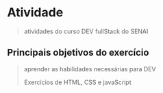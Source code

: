 # Atividade
> atividades do curso DEV fullStack do SENAI 

## Principais objetivos do exercício


> aprender as habilidades necessárias para DEV
> 
> Exercícios de HTML, CSS e javaScript



